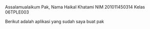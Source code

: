 Assalamualaikum Pak,
Nama Haikal Khatami
NIM 201011450314
Kelas 06TPLE003

Berikut adalah aplikasi yang sudah saya buat pak
